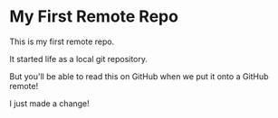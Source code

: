 # My First Remote Repo

This is my first remote repo.

It started life as a local git repository.

But you'll be able to read this on GitHub when we put it onto a GitHub remote!

I just made a change!

